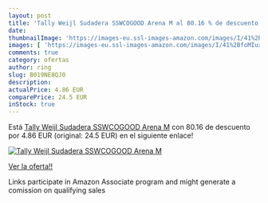 ```yaml
---
layout: post
title: 'Tally Weijl Sudadera SSWCOGOOD Arena M al 80.16 % de descuento'
date: 
thumbnailImage: 'https://images-eu.ssl-images-amazon.com/images/I/41%2BfoMIuxCL._SL200_.jpg'
images: [ 'https://images-eu.ssl-images-amazon.com/images/I/41%2BfoMIuxCL._SL200_.jpg' ]
comments: true
category: ofertas
author: ring
slug: B019NE8QJ0
description:
actualPrice: 4.86 EUR
comparePrice: 24.5 EUR
inStock: true
---
```


Está [Tally Weijl Sudadera SSWCOGOOD Arena M](https://www.amazon.es/dp/B019NE8QJ0/?tag=tolees-21) con 80.16 de descuento por 4.86 EUR (original: 24.5 EUR) en el siguiente enlace!

[![Tally Weijl Sudadera SSWCOGOOD Arena M](https://images-eu.ssl-images-amazon.com/images/I/41%2BfoMIuxCL._SL200_.jpg)](https://www.amazon.es/dp/B019NE8QJ0/?tag=tolees-21)

[Ver la oferta!!](https://www.amazon.es/dp/B019NE8QJ0/?tag=tolees-21)

Links participate in Amazon Associate program and might generate a comission on qualifying sales



